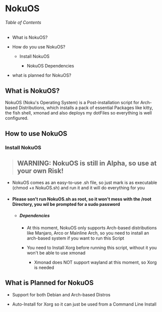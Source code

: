 # NokuOS

###### Table of Contents

* What is NokuOS?

* How do you use NokuOS?
  
  * Install NokuOS
    
    * NokuOS Dependencies

* what is planned for NokuOS?



## What is NokuOS?

 NokuOS (Noku's Operating System) is a Post-installation script for Arch-based Distributions, which installs a pack of essential Packages like kitty, the fish shell, xmonad and also deploys my dotFiles so everything is well configured. 

## How to use NokuOS

### Install NokuOS

> ## WARNING: NokuOS is still in Alpha, so use at your own Risk!

+ NokuOS comes as an easy-to-use .sh file, so just mark is as executable (chmod +x NokuOS.sh) and run it and it will do everything for you

+ #### Please son't run NokuOS.sh as root, so it won't mess with the /root Directory, you wil be prompted for a sudo password
  
  + ##### Dependencies
    
    + At this moment, NokuOS only supports Arch-based distributions like Manjaro, Arco or Mainline Arch, so you need to install an arch-based system if you want to run this Script
    
    + You need to Install Xorg before running this script, without it you won't be able to use xmonad
      
      + Xmonad does NOT support wayland at this moment, so Xorg is needed

## What is Planned for NokuOS

+ Support for both Debian and Arch-based Distros

+ Auto-Install for Xorg so it can just be used from a Command Line Install 
